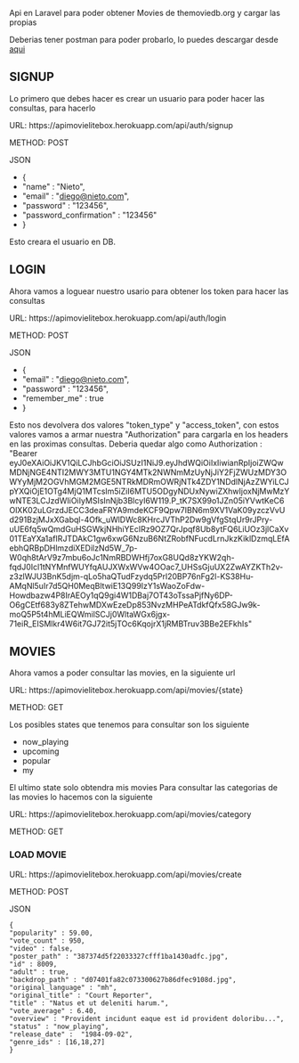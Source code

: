 <p>Api en Laravel para poder obtener Movies de themoviedb.org y cargar las propias</p>
<p>Deberias tener postman para poder probarlo, lo puedes descargar desde <a href="https://www.postman.com/" target="_blank">aqui</a></p>

## SIGNUP

Lo primero que debes hacer es crear un usuario para poder hacer las consultas, para hacerlo 

<p>URL: https://apimovielitebox.herokuapp.com/api/auth/signup</p>
<p>METHOD: POST</p>
<p>JSON</p>

- {
-	"name" : "Nieto",
-	"email" : "diego@nieto.com",
-	"password" : "123456",
-	"password_confirmation" : "123456"
- }

Esto creara el usuario en DB.

## LOGIN

Ahora vamos a loguear nuestro usario para obtener los token para hacer las consultas

<p>URL: https://apimovielitebox.herokuapp.com/api/auth/login</p>
<p>METHOD: POST</p>
<p>JSON</p>

- {
-	"email" : "diego@nieto.com",
-	"password" : "123456",
-	"remember_me" : true
- }

Esto nos devolvera dos valores "token_type" y "access_token", con estos valores vamos a armar nuestra "Authorization" para cargarla en los headers en las proximas consultas.
Deberia quedar algo como 
Authorization : "Bearer eyJ0eXAiOiJKV1QiLCJhbGciOiJSUzI1NiJ9.eyJhdWQiOiIxIiwianRpIjoiZWQwMDNjNGE4NTI2MWY3MTU1NGY4MTk2NWNmMzUyNjJiY2FjZWUzMDY3OWYyMjM2OGVhMGM2MGE5NTRkMDRmOWRjNTk4ZDY1NDdlNjAzZWYiLCJpYXQiOjE1OTg4MjQ1MTcsIm5iZiI6MTU5ODgyNDUxNywiZXhwIjoxNjMwMzYwNTE3LCJzdWIiOiIyMSIsInNjb3BlcyI6W119.P_tK7SX99o1JZn05iYVwtKeC6OlXK02uLGrzdJECC3deaFRYA9mdeKCF9Qpw7IBN6m9XV1VaK09yzczVvUd291BzjMJxXGabql-4Ofk_uWlDWc8KHrcJVThP2Dw9gVfgStqUr9rJPry-uUE6fq5wQmdGuHSGWkjNHhiYEcIRz9OZ7QrJpqf8Ub8ytFQ6LiUOz3jlCaXv01TEaYXa1afIRJTDAkC1gw6xwG6NzuB6NtZRobfNFucdLrnJkzKiklDzmqLEfAebhQRBpDHlmzdiXEDilzNd5W_7p-W0qh8tArV9z7mbu6oJc1NmRBDWHfj7oxG8UQd8zYKW2qh-fqdJ0Icl1tNYMnfWUYfqAUJXWxWVw4OOac7_UHSsGjuUX2ZwAYZKTh2v-z3zlWJU3BnK5djm-qLo5haQTudFzydq5Prl20BP76nFg2l-KS38Hu-AMqNl5uIr7d5QH0MeqBltwiE13Q99IzY1sWaoZoFdw-Howdbazw4P8IrAEOy1qQ9gi4W1DBaj7OT43oTssaPjfNy6DP-O6gCEtf683y8ZTehwMDXwEzeDp853NvzMHPeATdkfQfx58GJw9k-moQ5P5t4hMLiEQWmilSCJj0WltaWGx6jgx-71eiR_EISMlkr4W6it7GJ72it5jTOc6KqojrX1jRMBTruv3BBe2EFkhIs"

## MOVIES

Ahora vamos a poder consultar las movies, en la siguiente url

<p>URL: https://apimovielitebox.herokuapp.com/api/movies/{state}</p>
<p>METHOD: GET</p>

Los posibles states que tenemos para consultar son los siguiente

- now_playing
- upcoming
- popular
- my 

El ultimo state solo obtendra mis movies
Para consultar las categorias de las movies lo hacemos con la siguiente 

<p>URL: https://apimovielitebox.herokuapp.com/api/movies/category</p>
<p>METHOD: GET</p>

### LOAD MOVIE

<p>URL: https://apimovielitebox.herokuapp.com/api/movies/create</p>
<p>METHOD: POST</p>
<p>JSON</p>

    {
    "popularity" : 59.00,
    "vote_count" : 950,
    "video" : false,
    "poster_path" : "387374d5f22033327cfff1ba1430adfc.jpg",
    "id" : 8009,
    "adult" : true,
    "backdrop_path" : "d07401fa82c073300627b86dfec9108d.jpg",
    "original_language" : "mh",
    "original_title" : "Court Reporter",
    "title" : "Natus et ut deleniti harum.",
    "vote_average" : 6.40,
    "overview" : "Provident incidunt eaque est id provident doloribu...",
    "status" : "now_playing",
    "release_date" :  "1984-09-02",
    "genre_ids" : [16,18,27]
    }
